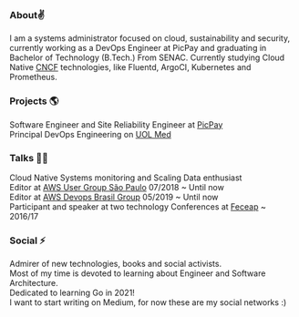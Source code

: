 ### About:v:
I am a systems administrator focused on cloud, sustainability and security, currently working as a DevOps Engineer at PicPay and graduating in Bachelor of Technology (B.Tech.) From SENAC. Currently studying Cloud Native [CNCF](https://www.cncf.io/) technologies, like Fluentd, ArgoCI, Kubernetes and Prometheus.

### Projects :earth_americas:
Software Engineer and Site Reliability Engineer at [PicPay](https://picpay.com/site) \
Principal DevOps Engineering on [UOL Med](http://uolmed.com.br/)

### Talks :student:
Cloud Native Systems monitoring and Scaling Data enthusiast \
Editor at [AWS User Group São Paulo](https://www.meetup.com/pt-BR/awsusergroupsp/) 07/2018 ~ Until now \
Editor at [AWS Devops Brasil Group](https://www.meetup.com/pt-BR/AWS-DevOps-Brasil/) 05/2019 ~ Until now \
Participant and speaker at two technology Conferences at [Feceap](https://ceappedreira.org.br/atuacao/eventos/feceap/) ~ 2016/17

### Social :zap:
Admirer of new technologies, books and social activists. \
Most of my time is devoted to learning about Engineer and Software Architecture. \
Dedicated to learning Go in 2021! \
I want to start writing on Medium, for now these are my social networks :)
